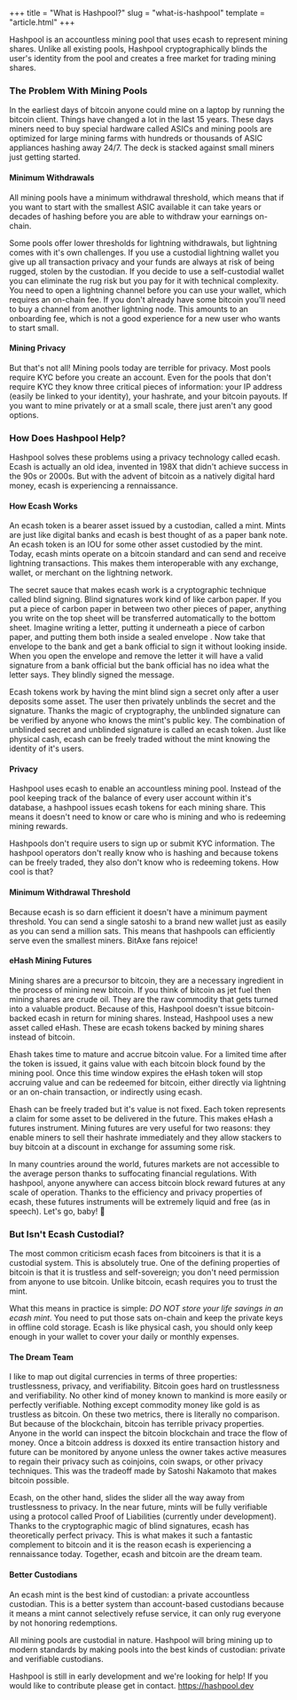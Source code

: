 +++
title = "What is Hashpool?"
slug = "what-is-hashpool"
template = "article.html"
+++

Hashpool is an accountless mining pool that uses ecash to represent mining shares. Unlike all existing pools, Hashpool cryptographically blinds the user's identity from the pool and creates a free market for trading mining shares.

### The Problem With Mining Pools

In the earliest days of bitcoin anyone could mine on a laptop by running the bitcoin client. Things have changed a lot in the last 15 years. These days miners need to buy special hardware called ASICs and mining pools are optimized for large mining farms with hundreds or thousands of ASIC appliances hashing away 24/7. The deck is stacked against small miners just getting started.

#### Minimum Withdrawals

All mining pools have a minimum withdrawal threshold, which means that if you want to start with the smallest ASIC available it can take years or decades of hashing before you are able to withdraw your earnings on-chain.

Some pools offer lower thresholds for lightning withdrawals, but lightning comes with it's own challenges. If you use a custodial lightning wallet you give up all transaction privacy and your funds are always at risk of being rugged, stolen by the custodian. If you decide to use a self-custodial wallet you can eliminate the rug risk but you pay for it with technical complexity. You need to open a lightning channel before you can use your wallet, which requires an on-chain fee. If you don't already have some bitcoin you'll need to buy a channel from another lightning node. This amounts to an onboarding fee, which is not a good experience for a new user who wants to start small.

#### Mining Privacy

But that's not all! Mining pools today are terrible for privacy. Most pools require KYC before you create an account. Even for the pools that don't require KYC they know three critical pieces of information: your IP address (easily be linked to your identity), your hashrate, and your bitcoin payouts. If you want to mine privately or at a small scale, there just aren't any good options.

### How Does Hashpool Help?

Hashpool solves these problems using a privacy technology called ecash. Ecash is actually an old idea, invented in 198X that didn't achieve success in the 90s or 2000s. But with the advent of bitcoin as a natively digital hard money, ecash is experiencing a rennaissance.

#### How Ecash Works

An ecash token is a bearer asset issued by a custodian, called a mint. Mints are just like digital banks and ecash is best thought of as a paper bank note. An ecash token is an IOU for some other asset custodied by the mint. Today, ecash mints operate on a bitcoin standard and can send and receive lightning transactions. This makes them interoperable with any exchange, wallet, or merchant on the lightning network.

The secret sauce that makes ecash work is a cryptographic technique called blind signing. Blind signatures work kind of like carbon paper. If you put a piece of carbon paper in between two other pieces of paper, anything you write on the top sheet will be transferred automatically to the bottom sheet. Imagine writing a letter, putting it underneath a piece of carbon paper, and putting them both inside a sealed envelope . Now take that envelope to the bank and get a bank official to sign it without looking inside. When you open the envelope and remove the letter it will have a valid signature from a bank official but the bank official has no idea what the letter says. They blindly signed the message.

Ecash tokens work by having the mint blind sign a secret only after a user deposits some asset. The user then privately unblinds the secret and the signature. Thanks the magic of cryptography, the unblinded signature can be verified by anyone who knows the mint's public key. The combination of unblinded secret and unblinded signature is called an ecash token. Just like physical cash, ecash can be freely traded without the mint knowing the identity of it's users.

#### Privacy

Hashpool uses ecash to enable an accountless mining pool. Instead of the pool keeping track of the balance of every user account within it's database, a hashpool issues ecash tokens for each mining share. This means it doesn't need to know or care who is mining and who is redeeming mining rewards.

Hashpools don't require users to sign up or submit KYC information. The hashpool operators don't really know who is hashing and because tokens can be freely traded, they also don't know who is redeeming tokens. How cool is that?

#### Minimum Withdrawal Threshold

Because ecash is so darn efficient it doesn't have a minimum payment threshold. You can send a single satoshi to a brand new wallet just as easily as you can send a million sats. This means that hashpools can efficiently serve even the smallest miners. BitAxe fans rejoice!

#### eHash Mining Futures

Mining shares are a precursor to bitcoin, they are a necessary ingredient in the process of mining new bitcoin. If you think of bitcoin as jet fuel then mining shares are crude oil. They are the raw commodity that gets turned into a valuable product. Because of this, Hashpool doesn't issue bitcoin-backed ecash in return for mining shares. Instead, Hashpool uses a new asset called eHash. These are ecash tokens backed by mining shares instead of bitcoin.

Ehash takes time to mature and accrue bitcoin value. For a limited time after the token is issued, it gains value with each bitcoin block found by the mining pool. Once this time window expires the eHash token will stop accruing value and can be redeemed for bitcoin, either directly via lightning or an on-chain transaction, or indirectly using ecash.

Ehash can be freely traded but it's value is not fixed. Each token represents a claim for some asset to be delivered in the future. This makes eHash a futures instrument. Mining futures are very useful for two reasons: they enable miners to sell their hashrate immediately and they allow stackers to buy bitcoin at a discount in exchange for assuming some risk.

In many countries around the world, futures markets are not accessible to the average person thanks to suffocating financial regulations. With hashpool, anyone anywhere can access bitcoin block reward futures at any scale of operation. Thanks to the efficiency and privacy properties of ecash, these futures instruments will be extremely liquid and free (as in speech). Let's go, baby! 🚀

### But Isn't Ecash Custodial?

The most common criticism ecash faces from bitcoiners is that it is a custodial system. This is absolutely true. One of the defining properties of bitcoin is that it is trustless and self-sovereign; you don't need permission from anyone to use bitcoin. Unlike bitcoin, ecash requires you to trust the mint.

What this means in practice is simple: *DO NOT store your life savings in an ecash mint*. You need to put those sats on-chain and keep the private keys in offline cold storage. Ecash is like physical cash, you should only keep enough in your wallet to cover your daily or monthly expenses.

#### The Dream Team

I like to map out digital currencies in terms of three properties: trustlessness, privacy, and verifiability. Bitcoin goes hard on trustlessness and verifiability. No other kind of money known to mankind is more easily or perfectly verifiable. Nothing except commodity money like gold is as trustless as bitcoin. On these two metrics, there is literally no comparison. But because of the blockchain, bitcoin has terrible privacy properties. Anyone in the world can inspect the bitcoin blockchain and trace the flow of money. Once a bitcoin address is doxxed its entire transaction history and future can be monitored by anyone unless the owner takes active measures to regain their privacy such as coinjoins, coin swaps, or other privacy techniques. This was the tradeoff made by Satoshi Nakamoto that makes bitcoin possible.

Ecash, on the other hand, slides the slider all the way away from trustlessness to privacy. In the near future, mints will be fully verifiable using a protocol called Proof of Liabilities (currently under development). Thanks to the cryptographic magic of blind signatures, ecash has theoretically perfect privacy. This is what makes it such a fantastic complement to bitcoin and it is the reason ecash is experiencing a rennaissance today. Together, ecash and bitcoin are the dream team.

#### Better Custodians

An ecash mint is the best kind of custodian: a private accountless custodian. This is a better system than account-based custodians because it means a mint cannot selectively refuse service, it can only rug everyone by not honoring redemptions.

All mining pools are custodial in nature. Hashpool will bring mining up to modern standards by making pools into the best kinds of custodian: private and verifiable custodians.

Hashpool is still in early development and we're looking for help! If you would like to contribute please get in contact. https://hashpool.dev